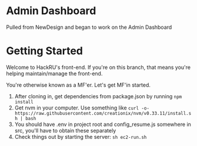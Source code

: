 # Admin Dashboard

Pulled from NewDesign and began to work on the Admin Dashboard

# Getting Started 

Welcome to HackRU's front-end.  If you're on this branch, that means you're helping maintain/manage the front-end.

You're otherwise known as a MF'er.  Let's get MF'in started.

1.  After cloning in, get dependencies from package.json by running `npm install`
2.  Get nvm in your computer.  Use something like `curl -o- https://raw.githubusercontent.com/creationix/nvm/v0.33.11/install.sh | bash`
3.  You should have .env in project root and config_resume.js somewhere in src, you'll have to obtain these separately
4.  Check things out by starting the server: `sh ec2-run.sh`


